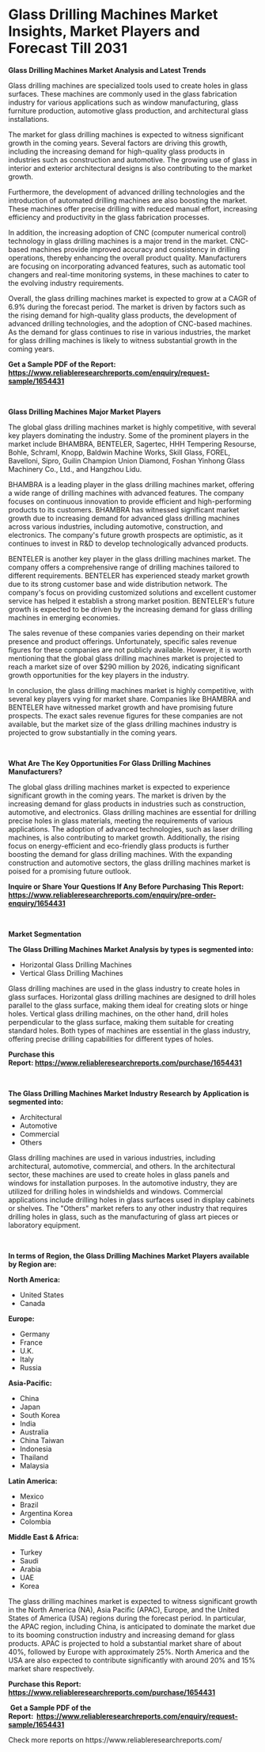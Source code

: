 <p><h1>Glass Drilling Machines Market Insights, Market Players and Forecast Till 2031</h1></p><p><strong>Glass Drilling Machines Market Analysis and Latest Trends</strong></p>
<p><p>Glass drilling machines are specialized tools used to create holes in glass surfaces. These machines are commonly used in the glass fabrication industry for various applications such as window manufacturing, glass furniture production, automotive glass production, and architectural glass installations.</p><p>The market for glass drilling machines is expected to witness significant growth in the coming years. Several factors are driving this growth, including the increasing demand for high-quality glass products in industries such as construction and automotive. The growing use of glass in interior and exterior architectural designs is also contributing to the market growth.</p><p>Furthermore, the development of advanced drilling technologies and the introduction of automated drilling machines are also boosting the market. These machines offer precise drilling with reduced manual effort, increasing efficiency and productivity in the glass fabrication processes.</p><p>In addition, the increasing adoption of CNC (computer numerical control) technology in glass drilling machines is a major trend in the market. CNC-based machines provide improved accuracy and consistency in drilling operations, thereby enhancing the overall product quality. Manufacturers are focusing on incorporating advanced features, such as automatic tool changers and real-time monitoring systems, in these machines to cater to the evolving industry requirements.</p><p>Overall, the glass drilling machines market is expected to grow at a CAGR of 6.9% during the forecast period. The market is driven by factors such as the rising demand for high-quality glass products, the development of advanced drilling technologies, and the adoption of CNC-based machines. As the demand for glass continues to rise in various industries, the market for glass drilling machines is likely to witness substantial growth in the coming years.</p></p>
<p><strong>Get a Sample PDF of the Report:&nbsp; <a href="https://www.reliableresearchreports.com/enquiry/request-sample/1654431">https://www.reliableresearchreports.com/enquiry/request-sample/1654431</a></strong></p>
<p>&nbsp;</p>
<p><strong>Glass Drilling Machines Major Market Players</strong></p>
<p><p>The global glass drilling machines market is highly competitive, with several key players dominating the industry. Some of the prominent players in the market include BHAMBRA, BENTELER, Sagertec, HHH Tempering Resourse, Bohle, Schraml, Knopp, Baldwin Machine Works, Skill Glass, FOREL, Bavelloni, Sipro, Guilin Champion Union Diamond, Foshan Yinhong Glass Machinery Co., Ltd., and Hangzhou Lidu.</p><p>BHAMBRA is a leading player in the glass drilling machines market, offering a wide range of drilling machines with advanced features. The company focuses on continuous innovation to provide efficient and high-performing products to its customers. BHAMBRA has witnessed significant market growth due to increasing demand for advanced glass drilling machines across various industries, including automotive, construction, and electronics. The company's future growth prospects are optimistic, as it continues to invest in R&D to develop technologically advanced products.</p><p>BENTELER is another key player in the glass drilling machines market. The company offers a comprehensive range of drilling machines tailored to different requirements. BENTELER has experienced steady market growth due to its strong customer base and wide distribution network. The company's focus on providing customized solutions and excellent customer service has helped it establish a strong market position. BENTELER's future growth is expected to be driven by the increasing demand for glass drilling machines in emerging economies.</p><p>The sales revenue of these companies varies depending on their market presence and product offerings. Unfortunately, specific sales revenue figures for these companies are not publicly available. However, it is worth mentioning that the global glass drilling machines market is projected to reach a market size of over $290 million by 2026, indicating significant growth opportunities for the key players in the industry.</p><p>In conclusion, the glass drilling machines market is highly competitive, with several key players vying for market share. Companies like BHAMBRA and BENTELER have witnessed market growth and have promising future prospects. The exact sales revenue figures for these companies are not available, but the market size of the glass drilling machines industry is projected to grow substantially in the coming years.</p></p>
<p>&nbsp;</p>
<p><strong>What Are The Key Opportunities For Glass Drilling Machines Manufacturers?</strong></p>
<p><p>The global glass drilling machines market is expected to experience significant growth in the coming years. The market is driven by the increasing demand for glass products in industries such as construction, automotive, and electronics. Glass drilling machines are essential for drilling precise holes in glass materials, meeting the requirements of various applications. The adoption of advanced technologies, such as laser drilling machines, is also contributing to market growth. Additionally, the rising focus on energy-efficient and eco-friendly glass products is further boosting the demand for glass drilling machines. With the expanding construction and automotive sectors, the glass drilling machines market is poised for a promising future outlook.</p></p>
<p><strong>Inquire or Share Your Questions If Any Before Purchasing This Report: <a href="https://www.reliableresearchreports.com/enquiry/pre-order-enquiry/1654431">https://www.reliableresearchreports.com/enquiry/pre-order-enquiry/1654431</a></strong></p>
<p>&nbsp;</p>
<p><strong>Market Segmentation</strong></p>
<p><strong>The Glass Drilling Machines Market Analysis by types is segmented into:</strong></p>
<p><ul><li>Horizontal Glass Drilling Machines</li><li>Vertical Glass Drilling Machines</li></ul></p>
<p><p>Glass drilling machines are used in the glass industry to create holes in glass surfaces. Horizontal glass drilling machines are designed to drill holes parallel to the glass surface, making them ideal for creating slots or hinge holes. Vertical glass drilling machines, on the other hand, drill holes perpendicular to the glass surface, making them suitable for creating standard holes. Both types of machines are essential in the glass industry, offering precise drilling capabilities for different types of holes.</p></p>
<p><strong>Purchase this Report:&nbsp;<a href="https://www.reliableresearchreports.com/purchase/1654431">https://www.reliableresearchreports.com/purchase/1654431</a></strong></p>
<p>&nbsp;</p>
<p><strong>The Glass Drilling Machines Market Industry Research by Application is segmented into:</strong></p>
<p><ul><li>Architectural</li><li>Automotive</li><li>Commercial</li><li>Others</li></ul></p>
<p><p>Glass drilling machines are used in various industries, including architectural, automotive, commercial, and others. In the architectural sector, these machines are used to create holes in glass panels and windows for installation purposes. In the automotive industry, they are utilized for drilling holes in windshields and windows. Commercial applications include drilling holes in glass surfaces used in display cabinets or shelves. The "Others" market refers to any other industry that requires drilling holes in glass, such as the manufacturing of glass art pieces or laboratory equipment.</p></p>
<p>&nbsp;</p>
<p><strong>In terms of Region, the Glass Drilling Machines Market Players available by Region are:</strong></p>
<p>
    <p> <strong> North America: </strong>
        <ul>
            <li>United States</li>
            <li>Canada</li>
        </ul>
        </p> 
    <p> <strong> Europe: </strong>
        <ul>
            <li>Germany</li>
            <li>France</li>
            <li>U.K.</li>
            <li>Italy</li>
            <li>Russia</li>
        </ul>
        </p> 
    <p> <strong> Asia-Pacific: </strong>
        <ul>
            <li>China</li>
            <li>Japan</li>
            <li>South Korea</li>
            <li>India</li>
            <li>Australia</li>
            <li>China Taiwan</li>
            <li>Indonesia</li>
            <li>Thailand</li>
            <li>Malaysia</li>
        </ul>
        </p> 
    <p> <strong> Latin America: </strong>
        <ul>
            <li>Mexico</li>
            <li>Brazil</li>
            <li>Argentina Korea</li>
            <li>Colombia</li>
        </ul>
        </p> 
    <p> <strong> Middle East & Africa: </strong>
        <ul>
            <li>Turkey</li>
            <li>Saudi</li>
            <li>Arabia</li>
            <li>UAE</li>
            <li>Korea</li>
        </ul>
    </p>
    </p>
<p><p>The glass drilling machines market is expected to witness significant growth in the North America (NA), Asia Pacific (APAC), Europe, and the United States of America (USA) regions during the forecast period. In particular, the APAC region, including China, is anticipated to dominate the market due to its booming construction industry and increasing demand for glass products. APAC is projected to hold a substantial market share of about 40%, followed by Europe with approximately 25%. North America and the USA are also expected to contribute significantly with around 20% and 15% market share respectively.</p></p>
<p><strong>Purchase this Report: <a href="https://www.reliableresearchreports.com/purchase/1654431">https://www.reliableresearchreports.com/purchase/1654431</a></strong></p>
<p>&nbsp;<strong>Get a Sample PDF of the Report:&nbsp;&nbsp;<a href="https://www.reliableresearchreports.com/enquiry/request-sample/1654431">https://www.reliableresearchreports.com/enquiry/request-sample/1654431</a></strong></p>
<p><strong></strong></p>
<p>Check more reports on https://www.reliableresearchreports.com/</p>